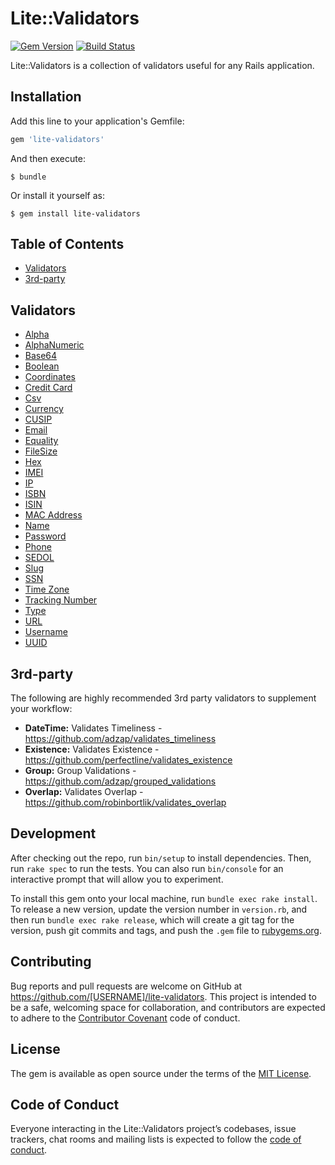 # Lite::Validators

[![Gem Version](https://badge.fury.io/rb/lite-validators.svg)](http://badge.fury.io/rb/lite-validators)
[![Build Status](https://travis-ci.org/drexed/lite-validators.svg?branch=master)](https://travis-ci.org/drexed/lite-validators)

Lite::Validators is a collection of validators useful for any Rails application.

## Installation

Add this line to your application's Gemfile:

```ruby
gem 'lite-validators'
```

And then execute:

    $ bundle

Or install it yourself as:

    $ gem install lite-validators

## Table of Contents

* [Validators](#validators)
* [3rd-party](#3rd-party)

## Validators

* [Alpha](https://github.com/drexed/lite-validators/blob/master/docs/ALPHA.md)
* [AlphaNumeric](https://github.com/drexed/lite-validators/blob/master/docs/ALPHA_NUMERIC.md)
* [Base64](https://github.com/drexed/lite-validators/blob/master/docs/BASE64.md)
* [Boolean](https://github.com/drexed/lite-validators/blob/master/docs/BOOLEAN.md)
* [Coordinates](https://github.com/drexed/lite-validators/blob/master/docs/COORDINATE.md)
* [Credit Card](#creditcardvalidator)
* [Csv](#csvvalidator)
* [Currency](#currencyvalidator)
* [CUSIP](#cusipvalidator)
* [Email](#emailvalidator)
* [Equality](#equalityvalidator)
* [FileSize](#filesizevalidator)
* [Hex](#hexvalidator)
* [IMEI](#imeivalidator)
* [IP](#ipvalidator)
* [ISBN](#isbnvalidator)
* [ISIN](#isinvalidator)
* [MAC Address](#macaddressvalidator)
* [Name](#namevalidator)
* [Password](#passwordvalidator)
* [Phone](#phonevalidator)
* [SEDOL](#sedolvalidator)
* [Slug](#slugvalidator)
* [SSN](#ssnvalidator)
* [Time Zone](#timezonevalidator)
* [Tracking Number](#trackingnumbervalidator)
* [Type](#typevalidator)
* [URL](#urlvalidator)
* [Username](#usernamevalidator)
* [UUID](#uuidvalidator)

## 3rd-party

The following are highly recommended 3rd party validators to supplement your workflow:

* **DateTime:** Validates Timeliness - https://github.com/adzap/validates_timeliness
* **Existence:** Validates Existence - https://github.com/perfectline/validates_existence
* **Group:** Group Validations - https://github.com/adzap/grouped_validations
* **Overlap:** Validates Overlap - https://github.com/robinbortlik/validates_overlap

## Development

After checking out the repo, run `bin/setup` to install dependencies. Then, run `rake spec` to run the tests. You can also run `bin/console` for an interactive prompt that will allow you to experiment.

To install this gem onto your local machine, run `bundle exec rake install`. To release a new version, update the version number in `version.rb`, and then run `bundle exec rake release`, which will create a git tag for the version, push git commits and tags, and push the `.gem` file to [rubygems.org](https://rubygems.org).

## Contributing

Bug reports and pull requests are welcome on GitHub at https://github.com/[USERNAME]/lite-validators. This project is intended to be a safe, welcoming space for collaboration, and contributors are expected to adhere to the [Contributor Covenant](http://contributor-covenant.org) code of conduct.

## License

The gem is available as open source under the terms of the [MIT License](https://opensource.org/licenses/MIT).

## Code of Conduct

Everyone interacting in the Lite::Validators project’s codebases, issue trackers, chat rooms and mailing lists is expected to follow the [code of conduct](https://github.com/[USERNAME]/lite-validators/blob/master/CODE_OF_CONDUCT.md).
